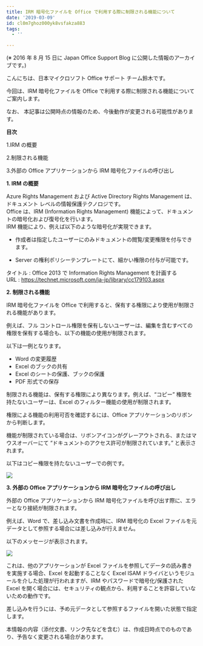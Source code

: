 ```yaml
---
title: IRM 暗号化ファイルを Office で利用する際に制限される機能について
date: '2019-03-09'
id: cl0m7ghoz000yk8vsfakza883
tags:
  - ''

---
```


(※ 2016 年 8 月 15 日に Japan Office Support Blog に公開した情報のアーカイブです。)

こんにちは、日本マイクロソフト Office サポート チーム鈴木です。  

今回は、IRM 暗号化ファイルを Office で利用する際に制限される機能についてご案内します。

  
なお、 本記事は公開時点の情報のため、今後動作が変更される可能性があります。  

  

**目次**  

1.IRM の概要  

2.制限される機能  

3.外部の Office アプリケーションから IRM 暗号化ファイルの呼び出し  
  
  
**1\. IRM の概要**  

Azure Rights Management および Active Directory Rights Management は、ドキュメント レベルの情報保護テクノロジです。  
Office は、IRM (Information Rights Management) 機能によって、ドキュメントの暗号化および復号化を行います。  
IRM 機能により、例えば以下のような暗号化が実現できます。

  

  

- 作成者は指定したユーザーにのみドキュメントの閲覧/変更権限を付与できます。  

- Server の権利ポリシーテンプレートにて、細かい権限の付与が可能です。

  

  

タイトル : Office 2013 で Information Rights Management を計画する  
URL : https://technet.microsoft.com/ja-jp/library/cc179103.aspx

  
  
**2\. 制限される機能**  

IRM 暗号化ファイルを Office で利用すると、保有する権限により使用が制限される機能があります。  

例えば、フル コントロール権限を保有しないユーザーは、編集を含むすべての権限を保有する場合も、以下の機能の使用が制限されます。  

以下は一例となります。  

- Word の変更履歴  
- Excel のブックの共有  
- Excel のシートの保護、ブックの保護  
- PDF 形式での保存

  

制限される機能は、保有する権限により異なります。例えば、“コピー” 権限を持たないユーザーは、Excel のフィルター機能の使用が制限されます。  

権限による機能の利用可否を確認するには、Office アプリケーションのリボンから判断します。  

機能が制限されている場合は、リボンアイコンがグレーアウトされる、またはマウスオーバーにて “ドキュメントのアクセス許可が制限されています。” と表示されます。

  

以下はコピー権限を持たないユーザーでの例です。

![](image1.png)  
  
**3\. 外部の Office アプリケーションから IRM 暗号化ファイルの呼び出し**  

外部の Office アプリケーションから IRM 暗号化ファイルを呼び出す際に、エラーとなり接続が制限されます。  

例えば、Word で、差し込み文書を作成時に、IRM 暗号化の Excel ファイルを元データとして参照する場合には差し込みが行えません。  

以下のメッセージが表示されます。

![](image2.png)

  

これは、他のアプリケーションが Excel ファイルを参照してデータの読み書きを実施する場合、Excel を起動することなく Excel ISAM ドライバというモジュールを介した処理が行われますが、IRM やパスワードで暗号化/保護された Excel を開く場合には、セキュリティの観点から、利用することを許容していないための動作です。

  

差し込みを行うには、予め元データとして参照するファイルを開いた状態で指定します。

  
  

本情報の内容（添付文書、リンク先などを含む）は、作成日時点でのものであり、予告なく変更される場合があります。